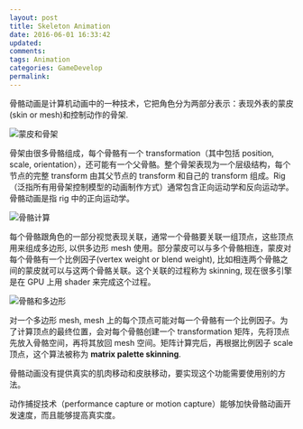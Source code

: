 ```yaml
---
layout: post
title: Skeleton Animation
date: 2016-06-01 16:33:42
updated:
comments:
tags: Animation
categories: GameDevelop
permalink:
---
```

骨骼动画是计算机动画中的一种技术，它把角色分为两部分表示：表现外表的蒙皮(skin or mesh)和控制动作的骨架.

<!--more-->

![蒙皮和骨架](http://imgout.ph.126.net/50675181/Skin+26+Skeleton0Ahttp3A.jpg)

骨架由很多骨骼组成，每个骨骼有一个 transformation（其中包括 position, scale, orientation），还可能有一个父骨骼。整个骨架表现为一个层级结构，每个节点的完整 transform 由其父节点的 transform 和自己的 transform 组成。Rig（泛指所有用骨架控制模型的动画制作方式）通常包含正向运动学和反向运动学。骨骼动画是指 rig 中的正向运动学。

![骨骼计算](http://imgout.ph.126.net/50675182/Deriving+the+skeleton+wo.jpg)

每个骨骼跟角色的一部分视觉表现关联，通常一个骨骼要关联一组顶点，这些顶点用来组成多边形, 以供多边形 mesh 使用。部分蒙皮可以与多个骨骼相连，蒙皮对每个骨骼有一个比例因子(vertex weight or blend weight), 比如相连两个骨骼之间的蒙皮就可以与这两个骨骼关联。这个关联的过程称为 skinning, 现在很多引擎是在 GPU 上用 shader 来完成这个过程。

![骨骼和多边形](http://imgout.ph.126.net/50675195/Geometries+26+skeleton0A.jpg)

对一个多边形 mesh, mesh 上的每个顶点可能对每一个骨骼有一个比例因子。为了计算顶点的最终位置，会对每个骨骼创建一个 transformation 矩阵，先将顶点先放入骨骼空间，再将其放回 mesh 空间。矩阵计算完后，再根据比例因子 scale 顶点，这个算法被称为 **matrix palette skinning**.



骨骼动画没有提供真实的肌肉移动和皮肤移动，要实现这个功能需要使用别的方法。



动作捕捉技术（performance capture or motion capture）能够加快骨骼动画开发速度，而且能够提高真实度。
